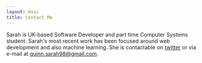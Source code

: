 ```yaml
---
layout: misc
title: Contact Me
---
```



Sarah is UK-based Software Developer and part time Computer Systems student.
Sarah's most recent work has been focused around web development and also machine learning.
She is contactable on <a href="http://twitter.com/@SquinnieThePooh" target="_blank">twitter</a> or via e-mail at quinn.sarah98@gmail.com.